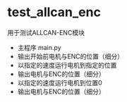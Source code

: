 # test_allcan_enc
用于测试ALLCAN-ENC模块

- 主程序 main.py
- 输出开始前电机与ENC的位置（细分）
- 以指定的速度运行电机到指定的位置
- 输出电机与ENC的位置（细分）
- 以指定的速度运行电机到位置0
- 输出电机与ENC的位置（细分）
